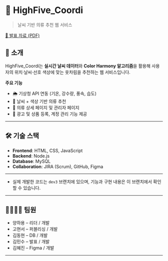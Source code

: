 # 👕 HighFive_Coordi
> 날씨 기반 의류 추천 웹 서비스

[📂 발표 자료 (PDF)](./HighFiveCoordi_ppt.pdf)

## 📖 소개
HighFive_Coordi는 **실시간 날씨 데이터**와 **Color Harmony 알고리즘**을 활용해 사용자의 위치·날씨·선호 색상에 맞는 옷차림을 추천하는 웹 서비스입니다.

**주요 기능**
- 🌦 기상청 API 연동 (기온, 강수량, 풍속, 습도)
- 👔 날씨 + 색상 기반 의류 추천
- 🛒 의류 상세 페이지 및 관리자 페이지
- 📱 광고 및 상품 등록, 계정 관리 기능 제공

---

## 🛠 기술 스택
- **Frontend**: HTML, CSS, JavaScript  
- **Backend**: Node.js  
- **Database**: MySQL  
- **Collaboration**: JIRA (Scrum), GitHub, Figma  

---
- 실제 개발한 코드는 `dev3` 브랜치에 있으며, 기능과 구현 내용은 이 브랜치에서 확인할 수 있습니다.
---

## 👨‍👩‍👧‍👦 팀원
- 양하용 – 리더 / 개발
- 고현서 – 퍼블리싱 / 개발
- 김동현 – DB / 개발
- 김민수 – 발표 / 개발
- 김혜진 – Figma / 개발

---












